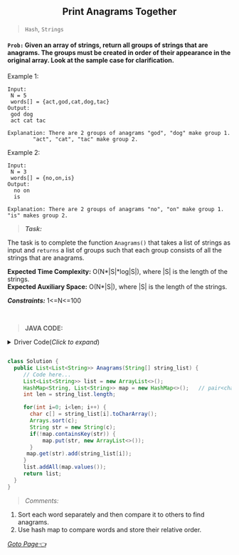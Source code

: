 <h2 align="center" >Print Anagrams Together </h2>

> `Hash`,	 `Strings`
    
#### `Prob:` Given an array of strings, return all groups of strings that are anagrams. The groups must be created in order of their appearance in the original array. Look at the sample case for clarification.
	
Example 1:
```	
Input:
 N = 5
 words[] = {act,god,cat,dog,tac}
Output: 
 god dog
 act cat tac

Explanation: There are 2 groups of anagrams "god", "dog" make group 1. 
 		"act", "cat", "tac" make group 2.
```

Example 2:
```
Input:
 N = 3
 words[] = {no,on,is}
Output: 
  no on
  is

Explanation: There are 2 groups of anagrams "no", "on" make group 1. "is" makes group 2.
```

> ***Task:***

The task is to complete the function `Anagrams()` that takes a list of strings as input and `returns` a list of groups such that each group consists of all the strings that are anagrams.


**Expected Time Complexity:**  O(N\*|S|\*log|S|),  where |S| is the length of the strings.<br>
**Expected Auxiliary Space:**  O(N\*|S|),  where |S| is the length of the strings.

***Constraints:*** 1<=N<=100

<br>

> **JAVA CODE:**

<p> <details>
	<summary> Driver Code(<i>Click to expand</i>) </summary>
	
```JAVA
import java.io.*;
import java.util.*;

class GFG {
  public static void main (String[] args) throws IOException{
    BufferedReader br = new BufferedReader(new InputStreamReader(System.in));
    int t=Integer.parseInt(br.readLine().trim());
      while(t > 0)
      {
        int n= Integer.parseInt(br.readLine().trim());
        String x = br.readLine().trim();
        String string_list[] = x.split(" ",n);

        Solution ob = new  Solution();

        List <List<String>> ans = ob.Anagrams(string_list);

        Collections.sort(ans, new Comparator<List<String>>(){
          public int compare(List<String> l1, List<String> l2) {
		String s1 =  l1.get(0);
		String s2 = l2.get(0);

		return s1.compareTo(s2);
              }
          });
	 for(int i=0;i<ans.size();i++)
	 {
	   for(int j=0;j<ans.get(i).size();j++) {
		   System.out.print(ans.get(i).get(j) + " ");
	   }
	   System.out.println();
	 }
	 t--;
   }
  }
}
```
</details> </p>
	
```JAVA

class Solution {
  public List<List<String>> Anagrams(String[] string_list) {
	 // Code here...
	 List<List<String>> list = new ArrayList<>();
	 HashMap<String, List<String>> map = new HashMap<>();   // pair<char, count>
	 int len = string_list.length;

	 for(int i=0; i<len; i++) {
	   char c[] = string_list[i].toCharArray();
	   Arrays.sort(c);
	   String str = new String(c);
	   if(!map.containsKey(str)) {
		   map.put(str, new ArrayList<>());
	   }
	  map.get(str).add(string_list[i]);
	 }
	 list.addAll(map.values());
	 return list;
  }
}

```

> _Comments:_

1.  Sort each word separately and then compare it to others to find anagrams.
2.  Use hash map to compare words and store their relative order.


_[Goto Page👈](https://practice.geeksforgeeks.org/problems/print-anagrams-together/1)_
